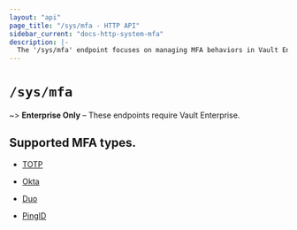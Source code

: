 ```yaml
---
layout: "api"
page_title: "/sys/mfa - HTTP API"
sidebar_current: "docs-http-system-mfa"
description: |-
  The '/sys/mfa' endpoint focuses on managing MFA behaviors in Vault Enterprise MFA.
---
```


# `/sys/mfa`

~> **Enterprise Only** – These endpoints require Vault Enterprise.

## Supported MFA types.

- [TOTP](/api/system/mfa-totp.html)

- [Okta](/api/system/mfa-okta.html)

- [Duo](/api/system/mfa-duo.html)

- [PingID](/api/system/mfa-pingid.html)
